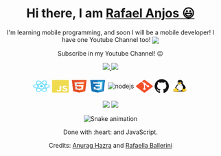 <div>
  
  <h1 align="center">
    Hi there, I am
    <a href="https://www.linkedin.com/in/rafaeldosanjosanjos/">Rafael Anjos 😃️</a>
  </h1>
  
  <p align="center">
    I'm learning mobile programming, and soon I will be a mobile developer! I have one Youtube Channel too!
    <a href="https://www.youtube.com/channel/UCbk2GVYw_IKNqIHFP4hLIjw" target="_blank">
      <img
           width="10%" 
           align="center" 
           valign="middle" 
           src="https://media.licdn.com/dms/image/D4D03AQEWeEiOqAAbTQ/profile-displayphoto-shrink_200_200/0/1679960205945?e=1691020800&v=beta&t=bXSS74FIWYr7jFK799qM-Trw71aFCHFU6vskzEcCip4" 
           target="_blank" 
      />
    </a>  
  </p>
  
  <p align="center">
    Subscribe in my Youtube Channel! 😉️
  </p>
  
</div>

<div align="center">
  <a href="https://github.com/rafaelanjosjesus">
    <img height="150em" src="https://github-readme-stats.vercel.app/api?username=rafaelanjosjesus&count_private=true&include_all_commits=true&show_icons=true&theme=dracula&hide_border=false&show_owner=true"/>
    <img height="150em" src="https://github-readme-stats.vercel.app/api/top-langs/?username=rafaelanjosjesus&theme=dracula&hide_border=false&&layout=compact"/>
  </a>
</div>

<div align="center" valign="top"><br>
  <img align="center" alt="React" height="30" width="40" src="https://raw.githubusercontent.com/devicons/devicon/master/icons/react/react-original.svg">
  <img align="center" alt="Js" height="30" width="40" src="https://raw.githubusercontent.com/devicons/devicon/master/icons/javascript/javascript-plain.svg">
  <img align="center" alt="HTML" height="30" width="40" src="https://raw.githubusercontent.com/devicons/devicon/master/icons/html5/html5-original.svg">
  <img align="center" alt="CSS" height="30" width="40" src="https://raw.githubusercontent.com/devicons/devicon/master/icons/css3/css3-original.svg">
  <img align="center" alt="nodejs" height="30" width="40" src="https://cdn.worldvectorlogo.com/logos/nodejs-icon.svg">

  <img align="center" alt="git" height="30" width="40" src="https://raw.githubusercontent.com/devicons/devicon/master/icons/git/git-original.svg">
  <img align="center" alt="github" height="35" width="35" src="https://raw.githubusercontent.com/devicons/devicon/master/icons/github/github-original.svg">
  <img align="center" alt="linux" height="30" width="40" src="https://raw.githubusercontent.com/devicons/devicon/master/icons/linux/linux-original.svg">
</div><br>

<div align="center">
  <a href="https://www.youtube.com/channel/UCbk2GVYw_IKNqIHFP4hLIjw" target="_blank"><img src="https://img.shields.io/badge/YouTube-FF0000?style=for-the-badge&logo=youtube&logoColor=white" target="_blank"></a>
  <a href="https://www.linkedin.com/in/rafaeldosanjosanjos/" target="_blank"><img src="https://img.shields.io/badge/-LinkedIn-%230077B5?style=for-the-badge&logo=linkedin&logoColor=white" target="_blank"></a> 

<div align="center">

  ![Snake animation](https://github.com/danielbped/danielbped/blob/output/github-contribution-grid-snake.svg)
  
</div>

<div align="center">
  <p>Done with :heart: and JavaScript.</p>
  <p>Credits: <a href="https://github.com/anuraghazra/github-readme-stats">Anurag Hazra</a> and <a href="https://github.com/rafaballerini">Rafaella Ballerini</a></p>
</div>
